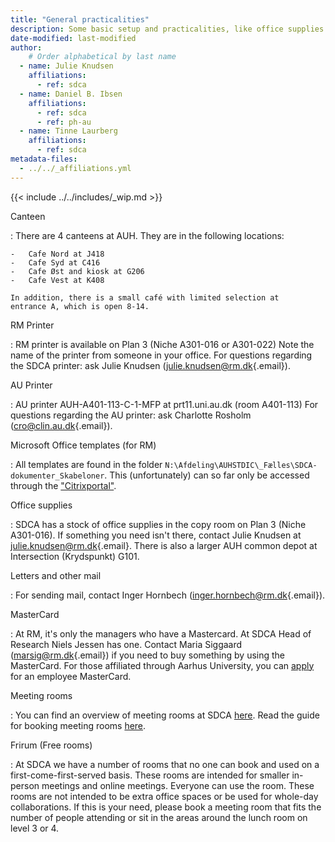 ```yaml
---
title: "General practicalities"
description: Some basic setup and practicalities, like office supplies.
date-modified: last-modified
author:
    # Order alphabetical by last name
  - name: Julie Knudsen
    affiliations: 
      - ref: sdca
  - name: Daniel B. Ibsen
    affiliations: 
      - ref: sdca
      - ref: ph-au
  - name: Tinne Laurberg
    affiliations: 
      - ref: sdca
metadata-files: 
  - ../../_affiliations.yml
---
```


{{< include ../../includes/_wip.md >}}

Canteen

:   There are 4 canteens at AUH. They are in the following locations:

    -   Cafe Nord at J418
    -   Cafe Syd at C416
    -   Cafe Øst and kiosk at G206
    -   Cafe Vest at K408

    In addition, there is a small café with limited selection at
    entrance A, which is open 8-14.
    
RM Printer

:   RM printer is available on Plan 3 (Niche A301-016 or A301-022) Note
    the name of the printer from someone in your office. For questions
    regarding the SDCA printer: ask Julie Knudsen
    ([julie.knudsen@rm.dk](mailto:julie.knudsen@rm.dk){.email}).

AU Printer

:   AU printer AUH-A401-113-C-1-MFP at prt11.uni.au.dk (room A401-113)
    For questions regarding the AU printer: ask Charlotte Rosholm
    ([cro\@clin.au.dk](mailto:cro@clin.au.dk){.email}).

Microsoft Office templates (for RM)

:   All templates are found in the folder
    `N:\Afdeling\AUHSTDIC\_Fælles\SDCA-dokumenter_Skabeloner`. This
    (unfortunately) can so far only be accessed through the
    ["Citrixportal"](https://citrixportal.rm.dk).

Office supplies

:   SDCA has a stock of office supplies in the copy room on Plan 3
    (Niche A301-016). If something you need isn't there, contact Julie
    Knudsen at
    [julie.knudsen\@rm.dk](mailto:julie.knudsen@rm.dk){.email}. There is
    also a larger AUH common depot at Intersection (Krydspunkt) G101.

Letters and other mail

:   For sending mail, contact Inger Hornbech
    ([inger.hornbech\@rm.dk](mailto:inger.hornbech@rm.dk){.email}).

MasterCard

:   At RM, it's only the managers who have a Mastercard. At SDCA Head of
    Research Niels Jessen has one. Contact Maria Siggaard
    ([marsig\@rm.dk](mailto:marsig@rm.dk){.email}) if you need to buy
    something by using the MasterCard. For those affiliated through
    Aarhus University, you can
    [apply](https://medarbejdere.au.dk/en/administration/finance/travel-booking/policy-for-credit-card-at-aarhus-university/)
    for an employee MasterCard.

Meeting rooms

:   You can find an overview of meeting rooms at SDCA [here](https://auh.intranet.rm.dk/om-auh/afdelinger/afdelinger-s-a/steno-diabetes-center-aarhus/forum/plantegninger-indretning/).
    Read the guide for booking meeting rooms [here](https://steno-aarhus.github.io/research/support/booking-rooms/).

Frirum (Free rooms)

:   At SDCA we have a number of rooms that no one can book and used
    on a first-come-first-served basis. These rooms are intended for
    smaller in-person meetings and online meetings. Everyone can use the
    room. These rooms are not intended to be extra office spaces or be
    used for whole-day collaborations. If this is your need, please book
    a meeting room that fits the number of people attending or sit in
    the areas around the lunch room on level 3 or 4.

